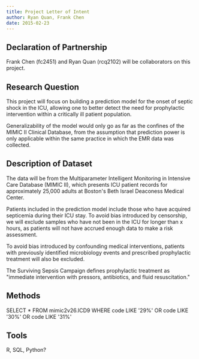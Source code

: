```yaml
---
title: Project Letter of Intent
author: Ryan Quan, Frank Chen
date: 2015-02-23
---
```


## Declaration of Partnership

Frank Chen (fc2451) and Ryan Quan (rcq2102) will be collaborators on this project.

## Research Question

This project will focus on building a prediction model for the onset of septic shock in the ICU, allowing one to better detect the need for prophylactic intervention within a critically ill patient population. 

Generalizability of the model would only go as far as the confines of the MIMIC II Clinical Database, from the assumption that prediction power is only applicable within the same practice in which the EMR data was collected.

## Description of Dataset

The data will be from the Multiparameter Intelligent Monitoring in Intensive Care Database (MIMIC II), which presents ICU patient records for approximately 25,000 adults at Boston's Beth Israel Deaconess Medical Center.

Patients included in the prediction model include those who have acquired septicemia during their ICU stay. To avoid bias introduced by censorship, we will exclude samples who have not been in the ICU for longer than x hours, as patients will not have accrued enough data to make a risk assessment.  

To avoid bias introduced by confounding medical interventions, patients with
previously identified microbiology events and prescribed prophylactic treatment will also be excluded.

The Surviving Sepsis Campaign defines prophylactic treatment as "immediate intervention with pressors, antibiotics, and fluid resuscitation."

## Methods

SELECT * FROM mimic2v26.ICD9
WHERE code LIKE '29%' 
    OR code LIKE '30%' 
    OR code LIKE '31%'

## Tools

R, SQL, Python?